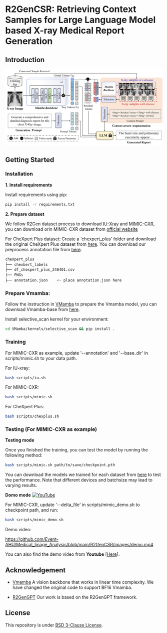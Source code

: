 # R2GenCSR: Retrieving Context Samples for Large Language Model based X-ray Medical Report Generation

## Introduction
![overview](https://github.com/Event-AHU/Medical_Image_Analysis/blob/main/R2GenCSR/images/framework.jpg)

## Getting Started
### Installation

**1. Install requirements**

Install requirements using pip:

```bash
pip install -r requirements.txt
```


**2. Prepare dataset**

We follow R2Gen dataset process to download [IU-Xray](https://drive.google.com/file/d/1c0BXEuDy8Cmm2jfN0YYGkQxFZd2ZIoLg/view) and [MIMIC-CXR](https://drive.google.com/file/d/1DS6NYirOXQf8qYieSVMvqNwuOlgAbM_E/view?usp=sharing), you can download orin MIMIC-CXR dataset from [official website](https://physionet.org/content/mimic-cxr-jpg/2.0.0/)

For CheXpert Plus dataset: Create a 'chexpert_plus' folder and download the original CheXpert Plus dataset from [here](https://stanfordaimi.azurewebsites.net/datasets/5158c524-d3ab-4e02-96e9-6ee9efc110a1). You can download our preprocess annotation file from [here](https://drive.google.com/file/d/1vjh8GXaFQYJXJeLaxLnFtvZxuSZscQd_/view?usp=sharing).



```bash
cheXpert_plus 
├── chexbert_labels
├── df_chexpert_plus_240401.csv
├── PNGs
├── annotation.json    <- place annotation.json here
```



### Prepare Vmamba:
Follow the instruction in [VMamba](https://github.com/MzeroMiko/VMamba) to prepare the Vmamba model, you can download Vmamba-base from [here](https://github.com/MzeroMiko/VMamba/releases/download/%23v2cls/vssm_base_0229_ckpt_epoch_237.pth). 

Install selective_scan kernel for your environment:
```bash
cd VMamba/kernels/selective_scan && pip install .
```

### Training

For MIMIC-CXR as example, update '--annotation' and '--base_dir' in scripts/mimic.sh to your data path.

For IU-xray:
```bash
bash scripts/iu.sh
```

For MIMIC-CXR:
```bash
bash scripts/mimic.sh
```

For CheXpert Plus:
```bash
bash scripts/chexplus.sh
```


### Testing (For MIMIC-CXR as example)

**Testing mode**

Once you finished the training, you can test the model by running the following method:

```bash
bash scripts/mimic.sh path/to/save/checkpoint.pth
```

You can download the models we trained for each dataset from [here](https://drive.google.com/drive/folders/18mx2XMrWGc6MqKxFuQQUWRVp4E_YIaQu?usp=drive_link) to test the performance. Note that different devices and batchsize may lead to varying results.

**Domo mode** [![YouTube](https://badges.aleen42.com/src/youtube.svg)](#)

For MIMIC-CXR, update '--delta_file' in scripts/mimic_demo.sh to checkpoint path, and run:

```bash
bash scripts/mimic_demo.sh
```

Demo video:

https://github.com/Event-AHU/Medical_Image_Analysis/blob/main/R2GenCSR/images/demo.mp4

You can also find the demo video from **Youtube** [[Here](https://youtu.be/QqCrykX_IBA?si=R7ytRpAmDMWf0gAM)]. 




## Acknowledgement

+ [Vmamba](https://github.com/MzeroMiko/VMamba) A vision backbone that works in linear time complexity. We have changed the original code to support BF16 Vmamba.

+ [R2GenGPT](https://github.com/wang-zhanyu/R2GenGPT/tree/main) Our work is based on the R2GenGPT framework.


## License
This repository is under [BSD 3-Clause License](LICENSE.md).
